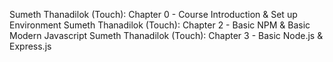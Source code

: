 Sumeth Thanadilok (Touch): Chapter 0 - Course Introduction & Set up Environment
Sumeth Thanadilok (Touch): Chapter 2 - Basic NPM & Basic Modern Javascript
Sumeth Thanadilok (Touch): Chapter 3 - Basic Node.js & Express.js